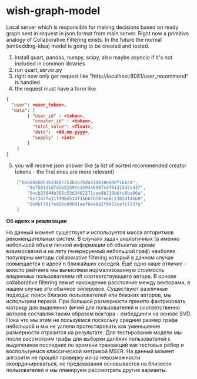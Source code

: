 # wish-graph-model
Local server which is responsible for making decisions based on ready graph sent in request in json format from main server. 
Right now a primitive analogy of Collaborative Filtering exists. In the future the normal (embedding-idea) model is going to be created and tested. 
1. install quart, pandas, numpy, scipy, also maybe asyncio if it's not included in common libraries
2. run quart_server.py
3. right now only get request like "http://localhost:8081/user_recommend" is handled 
4. the request must have a form like 
```JSON
{
  "user": <user_token>, 
  "data": [
        { "user_id" : <token>, 
          "creator_id" : <token>, 
          "total_value": <float>, 
          "date":  <dd.mm.yyyy>, 
          "supply" : <int>
        }
  	]
}
```
5. you will receive json answer like (a list of sorted recommended creator tokens - the first ones are more relevant)
```JSON
	["0x00a5b85363308c253b2676da418b18e0def166c4",
      	"0xf50131d7d2b5239fe1e934658fe3f6131532a437",
      	"0xcb33844b365c53d3462271cee9b719b6fc8ba06a",
      	"0xf3477a11f998d51df1b667b78fee8c2302d14bb0",
      	"0x0bf701fed26dd9091eef64a9a2f9972cefc7237a"
  	]
```

**Об идеях и реализации**

На данный момент существует и используется масса алгоритмов рекомендательных систем. В случаях задач аналогичных (а именно небольшой объем личной информации об объектах кроме взаимосвязей и на лету генерируемый небольшой граф) наиболее популярны методы collaborative filtering который в данном случае совмещается с идеей n ближайших соседей. Ещё одно наше отличие - вместо рейтинга мы вычисляем нормализованную стоимость владеемых пользователем nft соответствующего автора. В основе collaborative filtering лежит нахождение расстояние между векторами, в нашем случае это обычное эйлеровое. Существуют различные подходы: поиск близких пользователей или близких авторов, мы используем первой. При большой размерности принято фактризовать матрицу для выделения фичей для пользователей и соответственно авторов составляя таким образом вектора - ембеддинги на основе SVD. Пока что мы этим не пользуемся поскольку средний размер графа небольшой и мы не успели протестировать как уменьшение размерности отразится на результате. Для тестирования модели мы после рассмотрим графы для выборки далёких пользователей с выделением последних по времени транзакций как тестовых рёбер и воспользуемся классической метрикой MSER. На данный момент алгоритм не прошёл проверку из-за невозможности скоординироваться, но предсказания основывается на близости пользователей и мы планируем рассмотреть другие варианты.